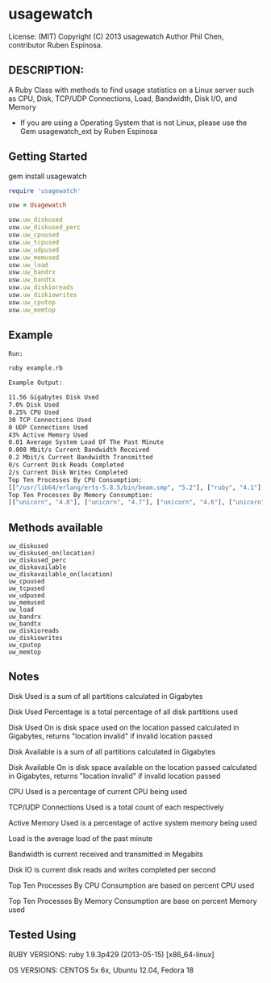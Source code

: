 # usagewatch

License: (MIT) Copyright (C) 2013 usagewatch Author Phil Chen, contributor Ruben Espinosa.

## DESCRIPTION:

A Ruby Class with methods to find usage statistics on a Linux server such as CPU, Disk, TCP/UDP Connections, Load,
Bandwidth, Disk I/O, and Memory

* If you are using a Operating System that is not Linux, please use the Gem usagewatch_ext by Ruben Espinosa

## Getting Started

gem install usagewatch

```ruby
require 'usagewatch'

usw = Usagewatch

usw.uw_diskused
usw.uw_diskused_perc
usw.uw_cpuused
usw.uw_tcpused
usw.uw_udpused
usw.uw_memused
usw.uw_load
usw.uw_bandrx
usw.uw_bandtx
usw.uw_diskioreads
usw.uw_diskiowrites
usw.uw_cputop
usw.uw_memtop
```

## Example

```bash
Run:

ruby example.rb

Example Output:

11.56 Gigabytes Disk Used
7.0% Disk Used
0.25% CPU Used
30 TCP Connections Used
0 UDP Connections Used
43% Active Memory Used
0.01 Average System Load Of The Past Minute
0.008 Mbit/s Current Bandwidth Received
0.2 Mbit/s Current Bandwidth Transmitted
0/s Current Disk Reads Completed
2/s Current Disk Writes Completed
Top Ten Processes By CPU Consumption:
[["/usr/lib64/erlang/erts-5.8.5/bin/beam.smp", "5.2"], ["ruby", "4.1"], ["ps", "2.0"], ["abrt-dump-oops", "0.8"], ["aoe_ktio", "0.7"], ["aoe_tx", "0.4"], ["ata_sff", "0.2"], ["auditd", "0.1"], ["awk", "0.1"], ["-bash", "0.1"]]
Top Ten Processes By Memory Consumption:
[["unicorn", "4.8"], ["unicorn", "4.7"], ["unicorn", "4.6"], ["unicorn", "4.6"], ["unicorn", "4.5"], ["unicorn", "4.5"], ["unicorn", "4.3"], ["unicorn", "4.3"], ["unicorn", "4.2"], ["/usr/lib64/erlang/erts-5.8.5/bin/beam.smp", "4.0"]]
```


## Methods available

    uw_diskused
    uw_diskused_on(location)
    uw_diskused_perc
    uw_diskavailable
    uw_diskavailable_on(location)
    uw_cpuused
    uw_tcpused
    uw_udpused
    uw_memused
    uw_load
    uw_bandrx
    uw_bandtx
    uw_diskioreads
    uw_diskiowrites
    uw_cputop
    uw_memtop

## Notes

Disk Used is a sum of all partitions calculated in Gigabytes

Disk Used Percentage is a total percentage of all disk partitions used

Disk Used On is disk space used on the location passed calculated in Gigabytes, returns "location invalid" if invalid location passed

Disk Available is a sum of all partitions calculated in Gigabytes

Disk Available On is disk space available on the location passed calculated in Gigabytes, returns "location invalid" if invalid location passed

CPU Used is a percentage of current CPU being used

TCP/UDP Connections Used is a total count of each respectively

Active Memory Used is a percentage of active system memory being used

Load is the average load of the past minute

Bandwidth is current received and transmitted in Megabits

Disk IO is current disk reads and writes completed per second

Top Ten Processes By CPU Consumption are based on percent CPU used

Top Ten Processes By Memory Consumption are base on percent Memory used

## Tested Using

RUBY VERSIONS:
ruby 1.9.3p429 (2013-05-15) [x86_64-linux]

OS VERSIONS:
CENTOS 5x 6x, Ubuntu 12.04, Fedora 18
